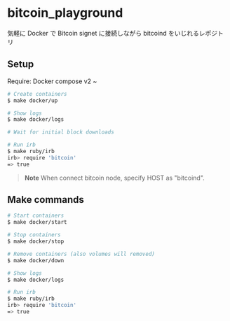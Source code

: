 # bitcoin_playground

気軽に Docker で Bitcoin signet に接続しながら bitcoind をいじれるレポジトリ

## Setup

Require: Docker compose v2 ~

```bash
# Create containers
$ make docker/up

# Show logs
$ make docker/logs

# Wait for initial block downloads

# Run irb
$ make ruby/irb
irb> require 'bitcoin'
=> true
```

> **Note**
> When connect bitcoin node, specify HOST as "bitcoind".

## Make commands

```bash
# Start containers
$ make docker/start

# Stop containers
$ make docker/stop

# Remove containers (also volumes will removed)
$ make docker/down

# Show logs
$ make docker/logs

# Run irb
$ make ruby/irb
irb> require 'bitcoin'
=> true
```
